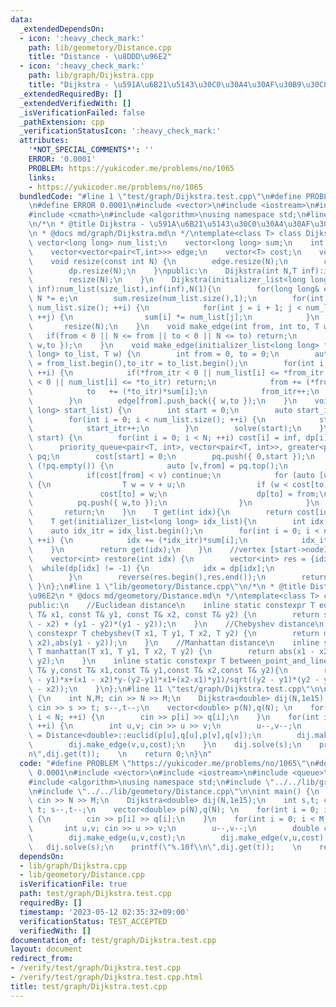 ```yaml
---
data:
  _extendedDependsOn:
  - icon: ':heavy_check_mark:'
    path: lib/geometory/Distance.cpp
    title: "Distance - \u8DDD\u96E2"
  - icon: ':heavy_check_mark:'
    path: lib/graph/Dijkstra.cpp
    title: "Dijkstra - \u591A\u6B21\u5143\u30C0\u30A4\u30AF\u30B9\u30C8\u30E9"
  _extendedRequiredBy: []
  _extendedVerifiedWith: []
  _isVerificationFailed: false
  _pathExtension: cpp
  _verificationStatusIcon: ':heavy_check_mark:'
  attributes:
    '*NOT_SPECIAL_COMMENTS*': ''
    ERROR: '0.0001'
    PROBLEM: https://yukicoder.me/problems/no/1065
    links:
    - https://yukicoder.me/problems/no/1065
  bundledCode: "#line 1 \"test/graph/Dijkstra.test.cpp\"\n#define PROBLEM \"https://yukicoder.me/problems/no/1065\"\
    \n#define ERROR 0.0001\n#include <vector>\n#include <iostream>\n#include <queue>\n\
    #include <cmath>\n#include <algorithm>\nusing namespace std;\n#line 1 \"lib/graph/Dijkstra.cpp\"\
    \n/*\n * @title Dijkstra - \u591A\u6B21\u5143\u30C0\u30A4\u30AF\u30B9\u30C8\u30E9\
    \n * @docs md/graph/Dijkstra.md\n */\ntemplate<class T> class Dijkstra {\n   \
    \ vector<long long> num_list;\n    vector<long long> sum;\n    int N;\n    T inf;\n\
    \    vector<vector<pair<T,int>>> edge;\n    vector<T> cost;\n    vector<int> dp;\n\
    \    void resize(const int N) {\n        edge.resize(N);\n        cost.resize(N);\n\
    \        dp.resize(N);\n    }\npublic:\n    Dijkstra(int N,T inf):inf(inf),num_list(1,N),sum(1,1),N(N){\n\
    \        resize(N);\n    }\n    Dijkstra(initializer_list<long long> size_list,T\
    \ inf):num_list(size_list),inf(inf),N(1){\n        for(long long& e:num_list)\
    \ N *= e;\n        sum.resize(num_list.size(),1);\n        for(int i = 0; i <\
    \ num_list.size(); ++i) {\n            for(int j = i + 1; j < num_list.size();\
    \ ++j) {\n                sum[i] *= num_list[j];\n            }\n        }\n \
    \       resize(N);\n    }\n    void make_edge(int from, int to, T w) {\n     \
    \   if(from < 0 || N <= from || to < 0 || N <= to) return;\n        edge[from].push_back({\
    \ w,to });\n    }\n    void make_edge(initializer_list<long long> from_list, initializer_list<long\
    \ long> to_list, T w) {\n        int from = 0, to = 0;\n        auto from_itr\
    \ = from_list.begin(),to_itr = to_list.begin();\n        for(int i = 0; i < num_list.size();\
    \ ++i) {\n            if(*from_itr < 0 || num_list[i] <= *from_itr || *to_itr\
    \ < 0 || num_list[i] <= *to_itr) return;\n            from += (*from_itr)*sum[i];\n\
    \            to   += (*to_itr)*sum[i];\n            from_itr++;\n            to_itr++;\n\
    \        }\n        edge[from].push_back({ w,to });\n    }\n    void solve(initializer_list<long\
    \ long> start_list) {\n        int start = 0;\n        auto start_itr = start_list.begin();\n\
    \        for(int i = 0; i < num_list.size(); ++i) {\n            start += (*start_itr)*sum[i];\n\
    \            start_itr++;\n        }\n        solve(start);\n    }\n    void solve(int\
    \ start) {\n        for(int i = 0; i < N; ++i) cost[i] = inf, dp[i] = -1;\n  \
    \      priority_queue<pair<T, int>, vector<pair<T, int>>, greater<pair<T, int>>>\
    \ pq;\n        cost[start] = 0;\n        pq.push({ 0,start });\n        while\
    \ (!pq.empty()) {\n            auto [v,from] = pq.top();\n            pq.pop();\n\
    \            if(cost[from] < v) continue;\n            for (auto [u,to] : edge[from])\
    \ {\n                T w = v + u;\n                if (w < cost[to]) {\n     \
    \               cost[to] = w;\n                    dp[to] = from;\n          \
    \          pq.push({ w,to });\n                }\n            }\n        }\n \
    \       return;\n    }\n    T get(int idx){\n        return cost[idx];\n    }\n\
    \    T get(initializer_list<long long> idx_list){\n        int idx = 0;\n    \
    \    auto idx_itr = idx_list.begin();\n        for(int i = 0; i < num_list.size();\
    \ ++i) {\n            idx += (*idx_itr)*sum[i];\n            idx_itr++;\n    \
    \    }\n        return get(idx);\n    }\n    //vertex [start->node1->node2->...->idx]\n\
    \    vector<int> restore(int idx) {\n        vector<int> res = {idx};\n      \
    \  while(dp[idx] != -1) {\n            idx = dp[idx];\n            res.push_back(idx);\n\
    \        }\n        reverse(res.begin(),res.end());\n        return res;\n   \
    \ }\n};\n#line 1 \"lib/geometory/Distance.cpp\"\n/*\n * @title Distance - \u8DDD\
    \u96E2\n * @docs md/geometory/Distance.md\n */\ntemplate<class T> class Distance{\n\
    public:\n    //Euclidean distance\n    inline static constexpr T euclid(const\
    \ T& x1, const T& y1, const T& x2, const T& y2) {\n        return sqrt((x1 - x2)*(x1\
    \ - x2) + (y1 - y2)*(y1 - y2));\n    }\n    //Chebyshev distance\n    inline static\
    \ constexpr T chebyshev(T x1, T y1, T x2, T y2) {\n        return max(abs(x1 -\
    \ x2),abs(y1 - y2));\n    }\n    //Manhattan distance\n    inline static constexpr\
    \ T manhattan(T x1, T y1, T x2, T y2) {\n        return abs(x1 - x2)+abs(y1 -\
    \ y2);\n    }\n    inline static constexpr T between_point_and_line(const T& x,const\
    \ T& y,const T& x1,const T& y1,const T& x2,const T& y2){\n        return abs((y2\
    \ - y1)*x+(x1 - x2)*y-(y2-y1)*x1+(x2-x1)*y1)/sqrt((y2 - y1)*(y2 - y1)+(x1 - x2)*(x1\
    \ - x2));\n    }\n};\n#line 11 \"test/graph/Dijkstra.test.cpp\"\n\nint main()\
    \ {\n    int N,M; cin >> N >> M;\n    Dijkstra<double> dij(N,1e15);\n    int s,t;\
    \ cin >> s >> t; s--,t--;\n    vector<double> p(N),q(N); \n    for(int i = 0;\
    \ i < N; ++i) {\n        cin >> p[i] >> q[i];\n    }\n    for(int i = 0; i < M;\
    \ ++i) {\n        int u,v; cin >> u >> v;\n        u--,v--;\n        double cost\
    \ = Distance<double>::euclid(p[u],q[u],p[v],q[v]);\n        dij.make_edge(u,v,cost);\n\
    \        dij.make_edge(v,u,cost);\n    }\n    dij.solve(s);\n    printf(\"%.10f\\\
    n\",dij.get(t));    \n    return 0;\n}\n"
  code: "#define PROBLEM \"https://yukicoder.me/problems/no/1065\"\n#define ERROR\
    \ 0.0001\n#include <vector>\n#include <iostream>\n#include <queue>\n#include <cmath>\n\
    #include <algorithm>\nusing namespace std;\n#include \"../../lib/graph/Dijkstra.cpp\"\
    \n#include \"../../lib/geometory/Distance.cpp\"\n\nint main() {\n    int N,M;\
    \ cin >> N >> M;\n    Dijkstra<double> dij(N,1e15);\n    int s,t; cin >> s >>\
    \ t; s--,t--;\n    vector<double> p(N),q(N); \n    for(int i = 0; i < N; ++i)\
    \ {\n        cin >> p[i] >> q[i];\n    }\n    for(int i = 0; i < M; ++i) {\n \
    \       int u,v; cin >> u >> v;\n        u--,v--;\n        double cost = Distance<double>::euclid(p[u],q[u],p[v],q[v]);\n\
    \        dij.make_edge(u,v,cost);\n        dij.make_edge(v,u,cost);\n    }\n \
    \   dij.solve(s);\n    printf(\"%.10f\\n\",dij.get(t));    \n    return 0;\n}"
  dependsOn:
  - lib/graph/Dijkstra.cpp
  - lib/geometory/Distance.cpp
  isVerificationFile: true
  path: test/graph/Dijkstra.test.cpp
  requiredBy: []
  timestamp: '2023-05-12 02:35:32+09:00'
  verificationStatus: TEST_ACCEPTED
  verifiedWith: []
documentation_of: test/graph/Dijkstra.test.cpp
layout: document
redirect_from:
- /verify/test/graph/Dijkstra.test.cpp
- /verify/test/graph/Dijkstra.test.cpp.html
title: test/graph/Dijkstra.test.cpp
---
```

